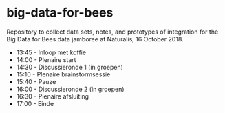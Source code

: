 # big-data-for-bees
Repository to collect data sets, notes, and prototypes of integration for the Big Data for Bees
data jamboree at Naturalis, 16 October 2018.

- 13:45 - Inloop met koffie
- 14:00 - Plenaire start
- 14:30 - Discussieronde 1 (in groepen)
- 15:10 - Plenaire brainstormsessie
- 15:40 - Pauze
- 16:00 - Discussieronde 2 (in groepen)
- 16:30 - Plenaire afsluiting
- 17:00 - Einde

